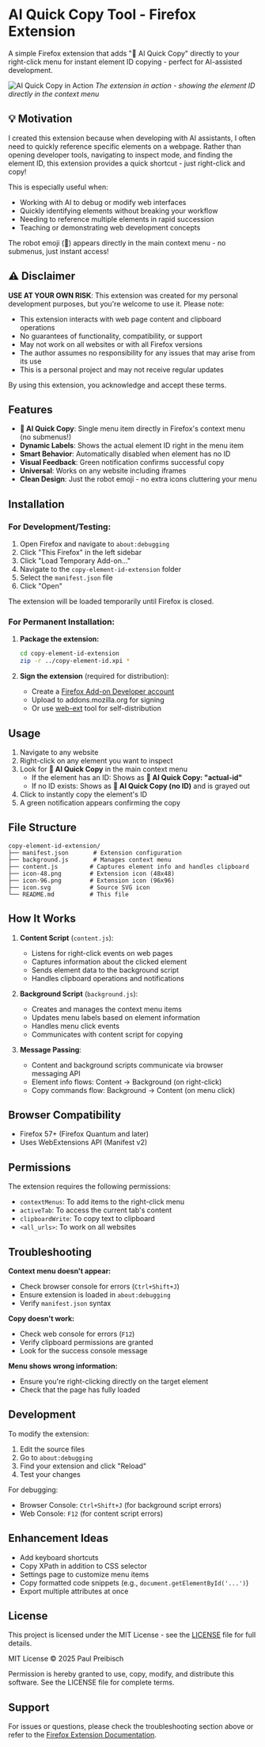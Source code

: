 # AI Quick Copy Tool - Firefox Extension

A simple Firefox extension that adds "🤖 AI Quick Copy" directly to your right-click menu for instant element ID copying - perfect for AI-assisted development.

![AI Quick Copy in Action](../screenshots/context-menu-demo.png)
*The extension in action - showing the element ID directly in the context menu*

## 💡 Motivation

I created this extension because when developing with AI assistants, I often need to quickly reference specific elements on a webpage. Rather than opening developer tools, navigating to inspect mode, and finding the element ID, this extension provides a quick shortcut - just right-click and copy!

This is especially useful when:
- Working with AI to debug or modify web interfaces
- Quickly identifying elements without breaking your workflow
- Needing to reference multiple elements in rapid succession
- Teaching or demonstrating web development concepts

The robot emoji (🤖) appears directly in the main context menu - no submenus, just instant access!

## ⚠️ Disclaimer

**USE AT YOUR OWN RISK**: This extension was created for my personal development purposes, but you're welcome to use it. Please note:

- This extension interacts with web page content and clipboard operations
- No guarantees of functionality, compatibility, or support
- May not work on all websites or with all Firefox versions
- The author assumes no responsibility for any issues that may arise from its use
- This is a personal project and may not receive regular updates

By using this extension, you acknowledge and accept these terms.

## Features

- **🤖 AI Quick Copy**: Single menu item directly in Firefox's context menu (no submenus!)
- **Dynamic Labels**: Shows the actual element ID right in the menu item
- **Smart Behavior**: Automatically disabled when element has no ID
- **Visual Feedback**: Green notification confirms successful copy
- **Universal**: Works on any website including iframes
- **Clean Design**: Just the robot emoji - no extra icons cluttering your menu

## Installation

### For Development/Testing:

1. Open Firefox and navigate to `about:debugging`
2. Click "This Firefox" in the left sidebar
3. Click "Load Temporary Add-on..."
4. Navigate to the `copy-element-id-extension` folder
5. Select the `manifest.json` file
6. Click "Open"

The extension will be loaded temporarily until Firefox is closed.

### For Permanent Installation:

1. **Package the extension:**
   ```bash
   cd copy-element-id-extension
   zip -r ../copy-element-id.xpi *
   ```

2. **Sign the extension** (required for distribution):
   - Create a [Firefox Add-on Developer account](https://addons.mozilla.org/developers/)
   - Upload to addons.mozilla.org for signing
   - Or use [web-ext](https://github.com/mozilla/web-ext) tool for self-distribution

## Usage

1. Navigate to any website
2. Right-click on any element you want to inspect
3. Look for **🤖 AI Quick Copy** in the main context menu
   - If the element has an ID: Shows as **🤖 AI Quick Copy: "actual-id"**
   - If no ID exists: Shows as **🤖 AI Quick Copy (no ID)** and is grayed out
4. Click to instantly copy the element's ID
5. A green notification appears confirming the copy

## File Structure

```
copy-element-id-extension/
├── manifest.json       # Extension configuration
├── background.js       # Manages context menu
├── content.js         # Captures element info and handles clipboard
├── icon-48.png        # Extension icon (48x48)
├── icon-96.png        # Extension icon (96x96)
├── icon.svg           # Source SVG icon
└── README.md          # This file
```

## How It Works

1. **Content Script** (`content.js`):
   - Listens for right-click events on web pages
   - Captures information about the clicked element
   - Sends element data to the background script
   - Handles clipboard operations and notifications

2. **Background Script** (`background.js`):
   - Creates and manages the context menu items
   - Updates menu labels based on element information
   - Handles menu click events
   - Communicates with content script for copying

3. **Message Passing**:
   - Content and background scripts communicate via browser messaging API
   - Element info flows: Content → Background (on right-click)
   - Copy commands flow: Background → Content (on menu click)

## Browser Compatibility

- Firefox 57+ (Firefox Quantum and later)
- Uses WebExtensions API (Manifest v2)

## Permissions

The extension requires the following permissions:
- `contextMenus`: To add items to the right-click menu
- `activeTab`: To access the current tab's content
- `clipboardWrite`: To copy text to clipboard
- `<all_urls>`: To work on all websites

## Troubleshooting

**Context menu doesn't appear:**
- Check browser console for errors (`Ctrl+Shift+J`)
- Ensure extension is loaded in `about:debugging`
- Verify `manifest.json` syntax

**Copy doesn't work:**
- Check web console for errors (`F12`)
- Verify clipboard permissions are granted
- Look for the success console message

**Menu shows wrong information:**
- Ensure you're right-clicking directly on the target element
- Check that the page has fully loaded

## Development

To modify the extension:

1. Edit the source files
2. Go to `about:debugging`
3. Find your extension and click "Reload"
4. Test your changes

For debugging:
- Browser Console: `Ctrl+Shift+J` (for background script errors)
- Web Console: `F12` (for content script errors)

## Enhancement Ideas

- Add keyboard shortcuts
- Copy XPath in addition to CSS selector
- Settings page to customize menu items
- Copy formatted code snippets (e.g., `document.getElementById('...')`)
- Export multiple attributes at once

## License

This project is licensed under the MIT License - see the [LICENSE](../LICENSE) file for full details.

MIT License © 2025 Paul Preibisch

Permission is hereby granted to use, copy, modify, and distribute this software. See the LICENSE file for complete terms.

## Support

For issues or questions, please check the troubleshooting section above or refer to the [Firefox Extension Documentation](https://developer.mozilla.org/en-US/docs/Mozilla/Add-ons/WebExtensions).